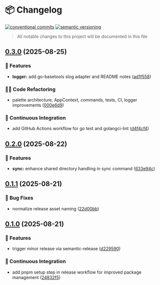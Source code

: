 # 📦 Changelog 
[![conventional commits](https://img.shields.io/badge/conventional%20commits-1.0.0-yellow.svg)](https://conventionalcommits.org)
[![semantic versioning](https://img.shields.io/badge/semantic%20versioning-2.0.0-green.svg)](https://semver.org)
> All notable changes to this project will be documented in this file

## [0.3.0](https://github.com/ZanzyTHEbar/cursor-rules/compare/v0.2.0...v0.3.0) (2025-08-25)

### 🍕 Features

* **logger:** add go-basetools slog adapter and README notes ([ad1f558](https://github.com/ZanzyTHEbar/cursor-rules/commit/ad1f5588e1ab34a4380822904dc669f8e1b6bde2))

### 🧑‍💻 Code Refactoring

* palette architecture, AppContext, commands, tests, CI, logger improvements ([000e6d9](https://github.com/ZanzyTHEbar/cursor-rules/commit/000e6d9da57562284611353d6692f72460d51ff4))

### 🔁 Continuous Integration

* add GitHub Actions workflow for go test and golangci-lint ([d4f4cf4](https://github.com/ZanzyTHEbar/cursor-rules/commit/d4f4cf4de895e0e6fc7205b96a921c2963d7f279))

## [0.2.0](https://github.com/ZanzyTHEbar/cursor-rules/compare/v0.1.1...v0.2.0) (2025-08-22)

### 🍕 Features

* **sync:** enhance shared directory handling in sync command ([633e94c](https://github.com/ZanzyTHEbar/cursor-rules/commit/633e94c0882d7d8a30f09fd16420633134545d6b))

## [0.1.1](https://github.com/ZanzyTHEbar/cursor-rules/compare/v0.1.0...v0.1.1) (2025-08-21)

### 🐛 Bug Fixes

* normalize release asset naming ([22d00bb](https://github.com/ZanzyTHEbar/cursor-rules/commit/22d00bbcf41849f46ed9d9bf7e8991b3947eb4e8))

## [0.1.0](https://github.com/ZanzyTHEbar/cursor-rules/compare/v0.0.0...v0.1.0) (2025-08-21)

### 🍕 Features

* trigger minor release via semantic-release ([d229590](https://github.com/ZanzyTHEbar/cursor-rules/commit/d22959016b21c15edc88fea05129043c7cbc1aaf))

### 🔁 Continuous Integration

* add pnpm setup step in release workflow for improved package management ([24832f5](https://github.com/ZanzyTHEbar/cursor-rules/commit/24832f5bbd74117d6eb7697fbf2016002ad8a569))
